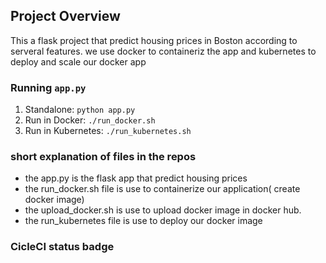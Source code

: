 
## Project Overview

This a flask project that predict housing prices in Boston according to serveral features. 
we use docker to containeriz the app and kubernetes to deploy and scale our docker app


### Running `app.py`

1. Standalone:  `python app.py`
2. Run in Docker:  `./run_docker.sh`
3. Run in Kubernetes:  `./run_kubernetes.sh`

### short explanation of files  in the repos

- the app.py is the flask app that predict housing prices
- the run_docker.sh file is use to containerize our application( create docker image) 
- the upload_docker.sh is use to upload docker image in docker hub.
- the run_kubernetes  file is use to deploy our docker image 

### CicleCI status badge





